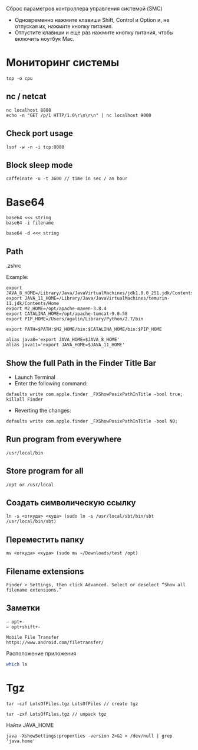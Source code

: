 Сброс параметров контроллера управления системой (SMC)
- Одновременно нажмите клавиши Shift, Control и Option и, не отпуская их, нажмите кнопку питания.
- Отпустите клавиши и еще раз нажмите кнопку питания, чтобы включить ноутбук Mac.

# Мониторинг системы
```
top -o cpu
```
## nc / netcat
```
nc localhost 8888
echo -n "GET /p/1 HTTP/1.0\r\n\r\n" | nc localhost 9000
```
## Check port usage
```
lsof -w -n -i tcp:8080
```

## Block sleep mode
```
caffeinate -u -t 3600 // time in sec / an hour
```

# Base64
```
base64 <<< string
base64 -i filename

base64 -d <<< string
```
## Path 
.zshrc

Example:
```
export JAVA_8_HOME=/Library/Java/JavaVirtualMachines/jdk1.8.0_251.jdk/Contents/Home
export JAVA_11_HOME=/Library/Java/JavaVirtualMachines/temurin-11.jdk/Contents/Home
export M2_HOME=/opt/apache-maven-3.8.4
export CATALINA_HOME=/opt/apache-tomcat-9.0.58
export PIP_HOME=/Users/agalin/Library/Python/2.7/bin

export PATH=$PATH:$M2_HOME/bin:$CATALINA_HOME/bin:$PIP_HOME

alias java8='export JAVA_HOME=$JAVA_8_HOME'
alias java11='export JAVA_HOME=$JAVA_11_HOME'
```

## Show the full Path in the Finder Title Bar
- Launch Terminal
- Enter the following command:
```
defaults write com.apple.finder _FXShowPosixPathInTitle -bool true; killall Finder
```
- Reverting the changes:
```
defaults write com.apple.finder _FXShowPosixPathInTitle -bool NO;
```

## Run program from everywhere
```
/usr/local/bin
```

## Store program for all
```
/opt or /usr/local
```

## Создать символическую ссылку
```
ln -s <откуда> <куда> (sudo ln -s /usr/local/sbt/bin/sbt /usr/local/bin/sbt)
```

## Переместить папку
```
mv <откуда> <куда> (sudo mv ~/Downloads/test /opt)
```

## Filename extensions
```
Finder > Settings, then click Advanced. Select or deselect “Show all filename extensions.”
```

## Заметки
```
– opt+-
— opt+shift+-

Mobile File Transfer
https://www.android.com/filetransfer/
```

Расположение приложения
```bash
which ls
```

# Tgz
```
tar -czf LotsOfFiles.tgz LotsOfFiles // create tgz

tar -zxf LotsOfFiles.tgz // unpack tgz
```

Найти JAVA_HOME
```
java -XshowSettings:properties -version 2>&1 > /dev/null | grep 'java.home'
```